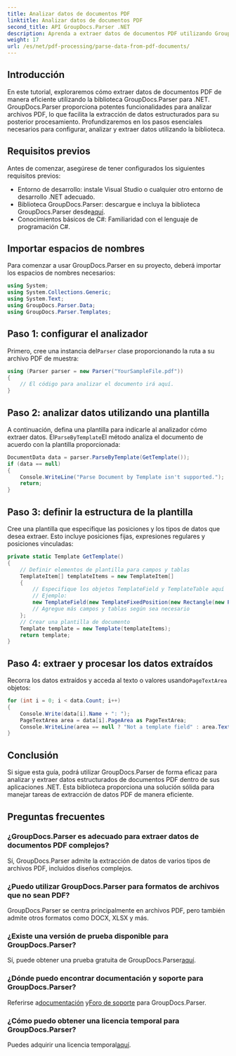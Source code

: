 ```yaml
---
title: Analizar datos de documentos PDF
linktitle: Analizar datos de documentos PDF
second_title: API GroupDocs.Parser .NET
description: Aprenda a extraer datos de documentos PDF utilizando GroupDocs.Parser para .NET. Siga nuestra guía paso a paso para analizar y procesar archivos PDF de manera eficiente.
weight: 17
url: /es/net/pdf-processing/parse-data-from-pdf-documents/
---
```

## Introducción
En este tutorial, exploraremos cómo extraer datos de documentos PDF de manera eficiente utilizando la biblioteca GroupDocs.Parser para .NET. GroupDocs.Parser proporciona potentes funcionalidades para analizar archivos PDF, lo que facilita la extracción de datos estructurados para su posterior procesamiento. Profundizaremos en los pasos esenciales necesarios para configurar, analizar y extraer datos utilizando la biblioteca.
## Requisitos previos
Antes de comenzar, asegúrese de tener configurados los siguientes requisitos previos:
- Entorno de desarrollo: instale Visual Studio o cualquier otro entorno de desarrollo .NET adecuado.
-  Biblioteca GroupDocs.Parser: descargue e incluya la biblioteca GroupDocs.Parser desde[aquí](https://releases.groupdocs.com/parser/net/).
- Conocimientos básicos de C#: Familiaridad con el lenguaje de programación C#.

## Importar espacios de nombres
Para comenzar a usar GroupDocs.Parser en su proyecto, deberá importar los espacios de nombres necesarios:
```csharp
using System;
using System.Collections.Generic;
using System.Text;
using GroupDocs.Parser.Data;
using GroupDocs.Parser.Templates;
```
## Paso 1: configurar el analizador
 Primero, cree una instancia del`Parser` clase proporcionando la ruta a su archivo PDF de muestra:
```csharp
using (Parser parser = new Parser("YourSampleFile.pdf"))
{
    // El código para analizar el documento irá aquí.
}
```
## Paso 2: analizar datos utilizando una plantilla
 A continuación, defina una plantilla para indicarle al analizador cómo extraer datos. El`ParseByTemplate`El método analiza el documento de acuerdo con la plantilla proporcionada:
```csharp
DocumentData data = parser.ParseByTemplate(GetTemplate());
if (data == null)
{
    Console.WriteLine("Parse Document by Template isn't supported.");
    return;
}
```
## Paso 3: definir la estructura de la plantilla
Cree una plantilla que especifique las posiciones y los tipos de datos que desea extraer. Esto incluye posiciones fijas, expresiones regulares y posiciones vinculadas:
```csharp
private static Template GetTemplate()
{
    // Definir elementos de plantilla para campos y tablas
    TemplateItem[] templateItems = new TemplateItem[]
    {
        // Especifique los objetos TemplateField y TemplateTable aquí
        // Ejemplo:
        new TemplateField(new TemplateFixedPosition(new Rectangle(new Point(35, 135), new Size(100, 10))), "FromCompany"),
        // Agregue más campos y tablas según sea necesario
    };
    // Crear una plantilla de documento
    Template template = new Template(templateItems);
    return template;
}
```
## Paso 4: extraer y procesar los datos extraídos
 Recorra los datos extraídos y acceda al texto o valores usando`PageTextArea` objetos:
```csharp
for (int i = 0; i < data.Count; i++)
{
    Console.Write(data[i].Name + ": ");
    PageTextArea area = data[i].PageArea as PageTextArea;
    Console.WriteLine(area == null ? "Not a template field" : area.Text);
}
```

## Conclusión
Si sigue esta guía, podrá utilizar GroupDocs.Parser de forma eficaz para analizar y extraer datos estructurados de documentos PDF dentro de sus aplicaciones .NET. Esta biblioteca proporciona una solución sólida para manejar tareas de extracción de datos PDF de manera eficiente.
## Preguntas frecuentes
### ¿GroupDocs.Parser es adecuado para extraer datos de documentos PDF complejos?
Sí, GroupDocs.Parser admite la extracción de datos de varios tipos de archivos PDF, incluidos diseños complejos.
### ¿Puedo utilizar GroupDocs.Parser para formatos de archivos que no sean PDF?
GroupDocs.Parser se centra principalmente en archivos PDF, pero también admite otros formatos como DOCX, XLSX y más.
### ¿Existe una versión de prueba disponible para GroupDocs.Parser?
 Sí, puede obtener una prueba gratuita de GroupDocs.Parser[aquí](https://releases.groupdocs.com/).
### ¿Dónde puedo encontrar documentación y soporte para GroupDocs.Parser?
 Referirse a[documentación](https://tutorials.groupdocs.com/parser/net/) y[Foro de soporte](https://forum.groupdocs.com/c/parser/17) para GroupDocs.Parser.
### ¿Cómo puedo obtener una licencia temporal para GroupDocs.Parser?
 Puedes adquirir una licencia temporal[aquí](https://purchase.groupdocs.com/temporary-license/).